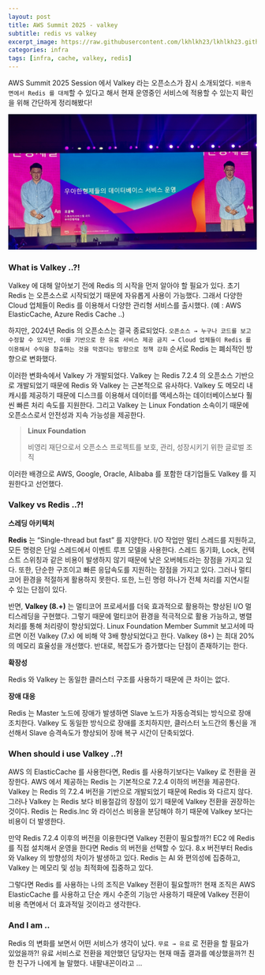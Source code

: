 ```yaml
---
layout: post
title: AWS Summit 2025 - valkey
subtitle: redis vs valkey
excerpt_image: https://raw.githubusercontent.com/lkhlkh23/lkhlkh23.github.io/master/images/2025-05-14/banner.png
categories: infra
tags: [infra, cache, valkey, redis]
---
```

AWS Summit 2025 Session 에서 Valkey 라는 오픈소스가 잠시 소개되었다. `비용측면에서 Redis 를 대체`할 수 있다고 해서 현재 운영중인 서비스에 적용할 수 있는지 확인을 위해 간단하게 정리해봤다!

![0.jpeg](https://raw.githubusercontent.com/lkhlkh23/lkhlkh23.github.io/master/images/2025-05-14/0.jpeg)

### What is Valkey ..?!

Valkey 에 대해 알아보기 전에 Redis 의 시작을 먼저 알아야 할 필요가 있다. 초기 Redis 는 오픈소스로 시작되었기 때문에 자유롭게 사용이 가능했다. 그래서 다양한 Cloud 업체들이 Redis 를 이용해서 다양한 관리형 서비스를 출시했다. (예 : AWS ElasticCache, Azure Redis Cache ..)

하지만, 2024년 Redis 의 오픈소스는 결국 종료되었다. `오픈소스 → 누구나 코드를 보고 수정할 수 있지만, 이를 기반으로 한 유료 서비스 제공 금지 → Cloud 업체들이 Redis 를 이용해서 수익을 창출하는 것을 막겠다는 방향으로 정책 강화` 순서로 Redis 는 폐쇠적인 방향으로 변화했다.

이러한 변화속에서 Valkey 가 개발되었다. Valkey 는 Redis 7.2.4 의 오픈소스 기반으로 개발되었기 때문에 Redis 와 Valkey 는 근본적으로 유사하다. Valkey 도 메모리 내 캐시를 제공하기 때문에 디스크를 이용해서 데이터를 액세스하는 데이터베이스보다 훨씬 빠른 처리 속도를 지원한다. 그리고 Valkey 는 Linux Fondation 소속이기 때문에 오픈소스로서 안전성과 지속 가능성을 제공한다.

> **Linux Foundation**
> 
> 비영리 재단으로서 오픈소스 프로젝트를 보호, 관리, 성장시키기 위한 글로벌 조직
>

이러한 배경으로 AWS, Google, Oracle, Alibaba 를 포함한 대기업들도 Valkey 를 지원한다고 선언했다.

### Valkey vs Redis ..?!

**스레딩 아키텍처**

**Redis** 는 “Single-thread but fast” 를 지양한다. I/O 작업만 멀티 스레드를 지원하고, 모든 명령은 단일 스레드에서 이벤트 루프 모델을 사용한다. 스레드 동기화, Lock, 컨텍스트 스위칭과 같은 비용이 발생하지 않기 때문에 낮은 오버헤드라는 장점을 가지고 있다. 또한, 단순한 구조이고 빠른 응답속도를 지원하는 장점을 가지고 있다. 그러나 멀티코어 환경을 적절하게 활용하지 못한다. 또한, 느린 명령 하나가 전체 처리를 지연시킬 수 있는 단점이 있다.

반면, **Valkey (8.+)** 는 멀티코어 프로세서를 더욱 효과적으로 활용하는 향상된 I/O 멀티스레딩을 구현했다. 그렇기 때문에 멀티코어 환경을 적극적으로 활용 가능하고, 병렬처리를 통해 처리량이 향상되었다. Linux Foundation Member Summit 보고서에 따르면 이전 Valkey (7.x) 에 비해 약 3배 향상되었다고 한다. Valkey (8+) 는 최대 20%의 메모리 효율성을 개선했다. 반대로, 복잡도가 증가했다는 단점이 존재하기는 한다.

**확장성**

Redis 와 Valkey 는 동일한 클러스터 구조를 사용하기 때문에 큰 차이는 없다.

**장애 대응**

Redis 는 Master 노드에 장애가 발생하면 Slave 노드가 자동승격되는 방식으로 장애조치한다. Valkey 도 동일한 방식으로 장애를 조치하지만, 클러스터 노드간의 통신을 개선해서 Slave 승격속도가 향상되어 장애 복구 시간이 단축되었다.

### When should i use Valkey ..?!

AWS 의 ElasticCache 를 사용한다면, Redis 를 사용하기보다는 Valkey 로 전환을 권장한다. AWS 에서 제공하는 Redis 는 기본적으로 7.2.4 이하의 버전을 제공한다. Valkey 는 Redis 의 7.2.4 버전을 기반으로 개발되었기 때문에 Redis 와 다르지 않다. 그러나 Valkey 는 Redis 보다 비용절감의 장점이 있기 때문에 Valkey 전환을 권장하는 것이다. Redis 는 Redis.Inc 와 라이선스 비용을 분담해야 하기 때문에 Valkey 보다는 비용이 더 발생한다.

만약 Redis 7.2.4 이후의 버전을 이용한다면 Valkey 전환이 필요할까?! EC2 에 Redis 를 직접 설치해서 운영을 한다면 Redis 의 버전을 선택할 수 있다. 8.x 버전부터 Redis 와 Valkey 의 방향성의 차이가 발생하고 있다. Redis 는 AI 와 편의성에 집중하고, Valkey 는 메모리 및 성능 최적화에 집중하고 있다.

그렇다면 Redis 를 사용하는 나의 조직은 Valkey 전환이 필요할까?! 현재 조직은 AWS ElasticCache 를 사용하고 단순 캐시 수준의 기능만 사용하기 때문에 Valkey 전환이 비용 측면에서 더 효과적일 것이라고 생각한다.

### And I am ..

Redis 의 변화를 보면서 어떤 서비스가 생각이 났다. `무료 → 유료` 로 전환을 할 필요가 있었을까?! 유료 서비스로 전환을 제안했던 담당자는 현재 매출 결과를 예상했을까?! 친한 친구가 나에게 늘 말했다. 내팔내꼰이라고 …
